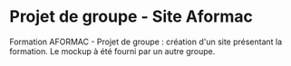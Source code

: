 # Projet de groupe - Site Aformac
Formation AFORMAC - Projet de groupe : création d'un site présentant la formation. Le mockup à été fourni par un autre groupe.
